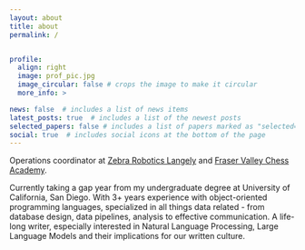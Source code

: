 ```yaml
---
layout: about
title: about
permalink: /


profile:
  align: right
  image: prof_pic.jpg
  image_circular: false # crops the image to make it circular
  more_info: >

news: false  # includes a list of news items
latest_posts: true  # includes a list of the newest posts
selected_papers: false # includes a list of papers marked as "selected={true}"
social: true  # includes social icons at the bottom of the page
---
```

Operations coordinator at [Zebra Robotics Langely](https://zebrarobotics.com/langley) and [Fraser Valley Chess Academy](https://fraservalleychess.com/).

Currently taking a gap year from my undergraduate degree at University of California, San Diego. With 3+ years experience with object-oriented programming languages, specialized in all things data related - from database design, data pipelines, analysis to effective communication. A life-long writer, especially interested in Natural Language Processing, Large Language Models and their implications for our written culture. 

